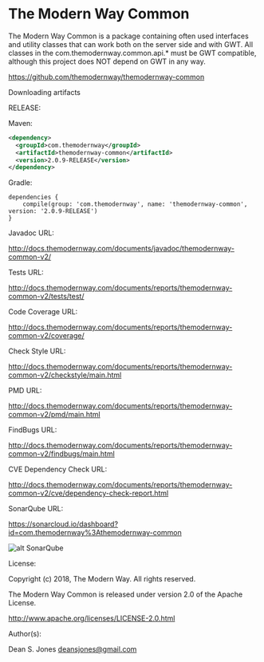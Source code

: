 The Modern Way Common
======

The Modern Way Common is a package containing often used interfaces and utility classes that can work both on the server side and with GWT. All classes in the com.themodernway.common.api.* must be GWT compatible, although this project does NOT depend on GWT in any way.

https://github.com/themodernway/themodernway-common

Downloading artifacts

RELEASE:

Maven:
```xml
<dependency>
  <groupId>com.themodernway</groupId>
  <artifactId>themodernway-common</artifactId>
  <version>2.0.9-RELEASE</version>
</dependency>
```
Gradle:
```
dependencies {
    compile(group: 'com.themodernway', name: 'themodernway-common', version: '2.0.9-RELEASE')
}
```
Javadoc URL:

http://docs.themodernway.com/documents/javadoc/themodernway-common-v2/

Tests URL:

http://docs.themodernway.com/documents/reports/themodernway-common-v2/tests/test/

Code Coverage URL:

http://docs.themodernway.com/documents/reports/themodernway-common-v2/coverage/

Check Style URL:

http://docs.themodernway.com/documents/reports/themodernway-common-v2/checkstyle/main.html

PMD URL:

http://docs.themodernway.com/documents/reports/themodernway-common-v2/pmd/main.html

FindBugs URL:

http://docs.themodernway.com/documents/reports/themodernway-common-v2/findbugs/main.html

CVE Dependency Check URL:

http://docs.themodernway.com/documents/reports/themodernway-common-v2/cve/dependency-check-report.html

SonarQube URL:

https://sonarcloud.io/dashboard?id=com.themodernway%3Athemodernway-common

![alt SonarQube](https://sonarcloud.io/api/project_badges/quality_gate?project=com.themodernway%3Athemodernway-common "SonarQube")

License:

Copyright (c) 2018, The Modern Way. All rights reserved.

The Modern Way Common is released under version 2.0 of the Apache License.

http://www.apache.org/licenses/LICENSE-2.0.html

Author(s):

Dean S. Jones
deansjones@gmail.com
